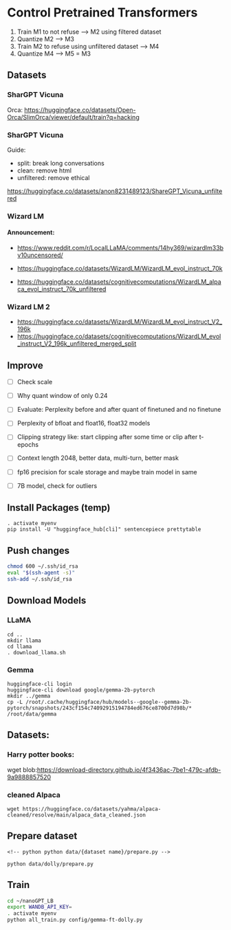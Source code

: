 # Control Pretrained Transformers

1) Train M1 to not refuse --> M2 using filtered dataset
2) Quantize M2 --> M3
3) Train M2 to refuse using unfiltered dataset --> M4
4) Quantize M4 --> M5 = M3

## Datasets

### SharGPT Vicuna

Orca: https://huggingface.co/datasets/Open-Orca/SlimOrca/viewer/default/train?q=hacking

### SharGPT Vicuna

Guide:
- split: break long conversations
- clean: remove html
- unfiltered: remove ethical

https://huggingface.co/datasets/anon8231489123/ShareGPT_Vicuna_unfiltered

### Wizard LM

#### Announcement:

- https://www.reddit.com/r/LocalLLaMA/comments/14hy369/wizardlm33bv10uncensored/


- https://huggingface.co/datasets/WizardLM/WizardLM_evol_instruct_70k
- https://huggingface.co/datasets/cognitivecomputations/WizardLM_alpaca_evol_instruct_70k_unfiltered

### Wizard LM 2
- https://huggingface.co/datasets/WizardLM/WizardLM_evol_instruct_V2_196k
- https://huggingface.co/datasets/cognitivecomputations/WizardLM_evol_instruct_V2_196k_unfiltered_merged_split


## Improve

- [ ] Check scale
- [ ] Why quant window of only 0.24
- [ ] Evaluate: Perplexity before and after quant of finetuned and no finetune
- [ ] Perplexity of bfloat and float16, float32 models
- [ ] Clipping strategy like: start clipping after some time or clip after t-epochs 
- [ ] Context length 2048, better data, multi-turn, better mask
- [ ] fp16 precision for scale storage and maybe train model in same
- [ ] 7B model, check for outliers 
 

## Install Packages (temp)

```
. activate myenv
pip install -U "huggingface_hub[cli]" sentencepiece prettytable
```


## Push changes


```bash
chmod 600 ~/.ssh/id_rsa
eval "$(ssh-agent -s)"
ssh-add ~/.ssh/id_rsa
```

## Download Models

### LLaMA

```
cd ..
mkdir llama
cd llama
. download_llama.sh
```

### Gemma

```
huggingface-cli login
huggingface-cli download google/gemma-2b-pytorch
mkdir ../gemma
cp -L /root/.cache/huggingface/hub/models--google--gemma-2b-pytorch/snapshots/243cf154c74092915194784ed676ce8700d7d98b/* /root/data/gemma
```


## Datasets:

### Harry potter books:

wget blob:https://download-directory.github.io/4f3436ac-7be1-479c-afdb-9a9888857520

### cleaned Alpaca

`wget https://huggingface.co/datasets/yahma/alpaca-cleaned/resolve/main/alpaca_data_cleaned.json`

## Prepare dataset

```
<!-- python python data/{dataset name}/prepare.py -->

python data/dolly/prepare.py
```

## Train



```bash
cd ~/nanoGPT_LB
export WANDB_API_KEY=
. activate myenv
python all_train.py config/gemma-ft-dolly.py
```
             
